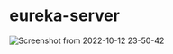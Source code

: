 # eureka-server
![Screenshot from 2022-10-12 23-50-42](https://user-images.githubusercontent.com/115641332/195449835-bf3b40b7-3c40-48f5-b66a-0729252421ff.png)
